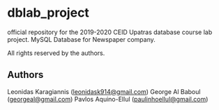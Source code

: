 # dblab_project
official repository for the 2019-2020 CEID Upatras database course lab project.
MySQL Database for Newspaper company.

All rights reserved by the authors.

Authors
----
Leonidas Karagiannis (leonidask914@gmail.com)
George Al Baboul (georgeal@gmail.com)
Pavlos Aquino-Ellul (paulinhoellul@gmail.com)
